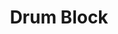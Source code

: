 ---
templateKey: blog-post
featuredpost: false
featuredimage: /assets/Drum_Block.png
title: Drum Block
description: Special Items
testfield: 926
---